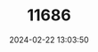 ---
title: "11686"
category: "Leptodea ochracea"
draft: false
date: 2024-02-22 13:03:50
languages:
  English: ["Tidewater Mucket"]
---